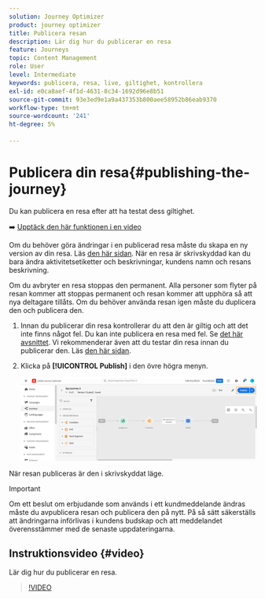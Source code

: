 ```yaml
---
solution: Journey Optimizer
product: journey optimizer
title: Publicera resan
description: Lär dig hur du publicerar en resa
feature: Journeys
topic: Content Management
role: User
level: Intermediate
keywords: publicera, resa, live, giltighet, kontrollera
exl-id: e0ca8aef-4f1d-4631-8c34-1692d96e8b51
source-git-commit: 93e3ed9e1a9a437353b800aee58952b86eab9370
workflow-type: tm+mt
source-wordcount: '241'
ht-degree: 5%

---
```


# Publicera din resa{#publishing-the-journey}

Du kan publicera en resa efter att ha testat dess giltighet.

➡️ [Upptäck den här funktionen i en video](#video)

Om du behöver göra ändringar i en publicerad resa måste du skapa en ny version av din resa. Läs [den här sidan](../building-journeys/journey.md). När en resa är skrivskyddad kan du bara ändra aktivitetsetiketter och beskrivningar, kundens namn och resans beskrivning.

Om du avbryter en resa stoppas den permanent. Alla personer som flyter på resan kommer att stoppas permanent och resan kommer att upphöra så att nya deltagare tillåts. Om du behöver använda resan igen måste du duplicera den och publicera den.

1. Innan du publicerar din resa kontrollerar du att den är giltig och att det inte finns något fel. Du kan inte publicera en resa med fel. Se [det här avsnittet](../building-journeys/troubleshooting.md#checking-for-errors-before-testing). Vi rekommenderar även att du testar din resa innan du publicerar den. Läs [den här sidan](../building-journeys/testing-the-journey.md).
1. Klicka på **[!UICONTROL Publish]** i den övre högra menyn.

   ![](assets/journeyuc1_18.png)

När resan publiceras är den i skrivskyddat läge.

>[!IMPORTANT]
>
>Om ett beslut om erbjudande som används i ett kundmeddelande ändras måste du avpublicera resan och publicera den på nytt.  På så sätt säkerställs att ändringarna införlivas i kundens budskap och att meddelandet överensstämmer med de senaste uppdateringarna.

## Instruktionsvideo {#video}

Lär dig hur du publicerar en resa.

>[!VIDEO](https://video.tv.adobe.com/v/334238?quality=12)